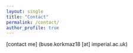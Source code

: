 ```yaml
---
layout: single
title: "Contact"
permalink: /contact/
author_profile: true
---
```


[contact me] (buse.korkmaz18 [at] imperial.ac.uk)
